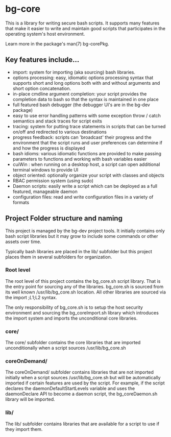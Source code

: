 # bg-core

This is a library for writing secure bash scripts. It supports many features that make it easier to write and maintain
good scripts that participates in the operating system's host environment.

Learn more in the package's man(7) bg-corePkg.

## Key features include...

 * import: system for importing (aka sourcing) bash libraries.
 * options processing: easy, idiomatic options processing syntax that supports short and long options both with and without arguments and short option concatenation.
 * in-place cmdline argument completion: your script provides the completion data to bash so that the syntax is maintained in one place
 * full featured bash debugger (the debugger UI's are in the bg-dev package)
 * easy to use error handling patterns with some exception throw / catch semantics and stack traces for script exits
 * tracing: system for putting trace statements in scripts that can be turned on/off and redirected to various destinations
 * progress feedback: scripts can 'broadcast' their progress and the environment that the script runs and user preferences can determine if and how the progress is displayed
 * bash idioms: various idiomatic functions are provided to make passing parameters to functions and working with bash variables easier
 * cuiWin : when running on a desktop host, a script can open additional terminal windows to provide UI
 * object oriented: optionally organize your script with classes and objects
 * RBAC permission system (using sudo)
 * Daemon scripts: easily write a script which can be deployed as a full featured, manageable daemon
 * configuration files: read and write configuration files in a variety of formats

## Project Folder structure and naming

This project is managed by the bg-dev project tools. It initially contains only bash script libraries but it may grow to include some commands or other assets over time.

Typically bash libraries are placed in the lib/ subfolder but this project places them in several subfolders for organization.

### Root level

The root level of this project contains the bg_core.sh script library. That is the entry point for sourcing any of the libraries. bg_core.sh is sourced from its well known /usr/lib/bg_core.sh location. All other libraries are sourced via the import <libFile> ;$L1;$L2 syntax.

The only responsibility of bg_core.sh is to setup the host security environment and sourcing the bg_coreImport.sh library which introduces the import system and imports the unconditional core libraries.

### core/

The core/ subfolder contains the core libraries that are imported unconditionally when a script sources /usr/lib/bg_core.sh

### coreOnDemand/

The coreOnDemand/ subfolder contains libraries that are not imported initially when a script sources /usr/lib/bg_core.sh but will be automatically imported if certain features are used by the script. For example, if the script declares the daemonDefaultStartLevels variable and uses the daemonDeclare API to become a daemon script, the bg_coreDaemon.sh library will be imported.

### lib/

The lib/ subfolder contains libraries that are available for a script to use if they import them.

 

